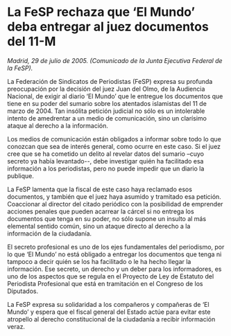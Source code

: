 # La FeSP rechaza que ‘El Mundo’ deba entregar al juez documentos del 11-M

*Madrid, 29 de julio de 2005. (Comunicado de la Junta Ejecutiva Federal de la FeSP).*

La Federación de Sindicatos de Periodistas (FeSP) expresa su profunda preocupación por la decisión del juez Juan del Olmo, de la Audiencia Nacional, de exigir al diario ‘El Mundo’ que le entregue los documentos que tiene en su poder del sumario sobre los atentados islamistas del 11 de marzo de 2004. Tan insólita petición judicial no sólo es un intolerable intento de amedrentar a un medio de comunicación, sino un clarísimo ataque al derecho a la información.

Los medios de comunicación están obligados a informar sobre todo lo que conozcan que sea de interés general, como ocurre en este caso. Si el juez cree que se ha cometido un delito al revelar datos del sumario –cuyo secreto ya había levantado--, debe investigar quién ha facilitado esa información a los periodistas, pero no puede impedir que un diario la publique.

La FeSP lamenta que la fiscal de este caso haya reclamado esos documentos, y también que el juez haya asumido y tramitado esa petición. Coaccionar al director del citado periódico con la posibilidad de emprender acciones penales que pueden acarrear la cárcel si no entrega los documentos que tenga en su poder, no sólo supone un insulto al más elemental sentido común, sino un ataque directo al derecho a la información de la ciudadanía.

El secreto profesional es uno de los ejes fundamentales del periodismo, por lo que ‘El Mundo’ no está obligado a entregar los documentos que tenga ni tampoco a decir quién se los ha facilitado o le ha hecho llegar la información. Ese secreto, un derecho y un deber para los informadores, es uno de los aspectos que se regula en el Proyecto de Ley de Estatuto del Periodista Profesional que está en tramitación en el Congreso de los Diputados.

La FeSP expresa su solidaridad a los compañeros y compañeras de ‘El Mundo’ y espera que el fiscal general del Estado actúe para evitar este atropello al derecho constitucional de la ciudadanía a recibir información veraz.
